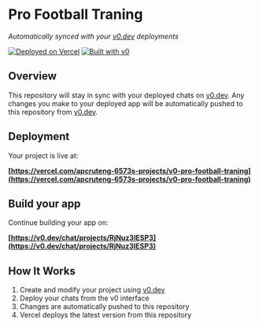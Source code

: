 # Pro Football Traning

*Automatically synced with your [v0.dev](https://v0.dev) deployments*

[![Deployed on Vercel](https://img.shields.io/badge/Deployed%20on-Vercel-black?style=for-the-badge&logo=vercel)](https://vercel.com/apcruteng-6573s-projects/v0-pro-football-traning)
[![Built with v0](https://img.shields.io/badge/Built%20with-v0.dev-black?style=for-the-badge)](https://v0.dev/chat/projects/RjNuz3IESP3)

## Overview

This repository will stay in sync with your deployed chats on [v0.dev](https://v0.dev).
Any changes you make to your deployed app will be automatically pushed to this repository from [v0.dev](https://v0.dev).

## Deployment

Your project is live at:

**[https://vercel.com/apcruteng-6573s-projects/v0-pro-football-traning](https://vercel.com/apcruteng-6573s-projects/v0-pro-football-traning)**

## Build your app

Continue building your app on:

**[https://v0.dev/chat/projects/RjNuz3IESP3](https://v0.dev/chat/projects/RjNuz3IESP3)**

## How It Works

1. Create and modify your project using [v0.dev](https://v0.dev)
2. Deploy your chats from the v0 interface
3. Changes are automatically pushed to this repository
4. Vercel deploys the latest version from this repository
